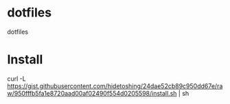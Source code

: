 # dotfiles
dotfiles

# Install 
curl -L https://gist.githubusercontent.com/hidetoshing/24dae52cb89c950dd67e/raw/950fffb5fa1e8720aad00af02490f554d0205598/install.sh | sh
